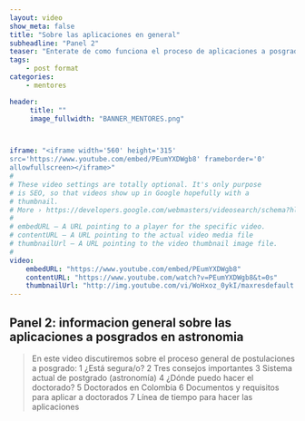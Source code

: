 ```yaml
---
layout: video
show_meta: false
title: "Sobre las aplicaciones en general"
subheadline: "Panel 2"
teaser: "Enterate de como funciona el proceso de aplicaciones a posgrados en astronomia."
tags:
    - post format
categories:
    - mentores

header:
     title: ""
     image_fullwidth: "BANNER_MENTORES.png"



iframe: "<iframe width='560' height='315'
src='https://www.youtube.com/embed/PEumYXDWgb8' frameborder='0'
allowfullscreen></iframe>"
#
# These video settings are totally optional. It's only purpose
# is SEO, so that videos show up in Google hopefully with a 
# thumbnail.
# More › https://developers.google.com/webmasters/videosearch/schema?hl=en&rd=1
#
# embedURL – A URL pointing to a player for the specific video.
# contentURL – A URL pointing to the actual video media file
# thumbnailUrl – A URL pointing to the video thumbnail image file.
#
video:
    embedURL: "https://www.youtube.com/embed/PEumYXDWgb8"
    contentURL: "https://www.youtube.com/watch?v=PEumYXDWgb8&t=0s"
    thumbnailUrl: "http://img.youtube.com/vi/WoHxoz_0ykI/maxresdefault.jpg"
---
```

<!--more-->

## Panel 2: informacion general sobre las aplicaciones a posgrados en astronomia

> En este video discutiremos sobre el proceso general de postulaciones a posgrado:
  1 ¿Está segura/o?
  2 Tres consejos importantes
  3 Sistema actual de postgrado (astronomía)
  4 ¿Dónde puedo hacer el doctorado?
  5 Doctorados en Colombia
  6 Documentos y requisitos para aplicar a doctorados
  7 Línea de tiempo para hacer las aplicaciones
 
